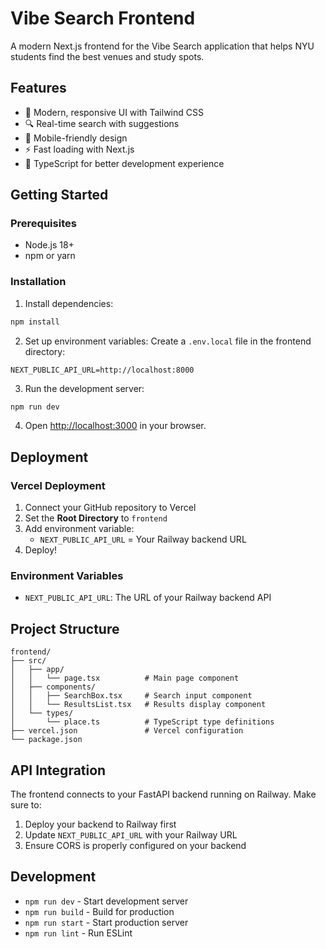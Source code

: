 # Vibe Search Frontend

A modern Next.js frontend for the Vibe Search application that helps NYU students find the best venues and study spots.

## Features

- 🎨 Modern, responsive UI with Tailwind CSS
- 🔍 Real-time search with suggestions
- 📱 Mobile-friendly design
- ⚡ Fast loading with Next.js
- 🎯 TypeScript for better development experience

## Getting Started

### Prerequisites

- Node.js 18+ 
- npm or yarn

### Installation

1. Install dependencies:
```bash
npm install
```

2. Set up environment variables:
Create a `.env.local` file in the frontend directory:
```env
NEXT_PUBLIC_API_URL=http://localhost:8000
```

3. Run the development server:
```bash
npm run dev
```

4. Open [http://localhost:3000](http://localhost:3000) in your browser.

## Deployment

### Vercel Deployment

1. Connect your GitHub repository to Vercel
2. Set the **Root Directory** to `frontend`
3. Add environment variable:
   - `NEXT_PUBLIC_API_URL` = Your Railway backend URL
4. Deploy!

### Environment Variables

- `NEXT_PUBLIC_API_URL`: The URL of your Railway backend API

## Project Structure

```
frontend/
├── src/
│   ├── app/
│   │   └── page.tsx          # Main page component
│   ├── components/
│   │   ├── SearchBox.tsx     # Search input component
│   │   └── ResultsList.tsx   # Results display component
│   └── types/
│       └── place.ts          # TypeScript type definitions
├── vercel.json               # Vercel configuration
└── package.json
```

## API Integration

The frontend connects to your FastAPI backend running on Railway. Make sure to:

1. Deploy your backend to Railway first
2. Update `NEXT_PUBLIC_API_URL` with your Railway URL
3. Ensure CORS is properly configured on your backend

## Development

- `npm run dev` - Start development server
- `npm run build` - Build for production
- `npm run start` - Start production server
- `npm run lint` - Run ESLint
